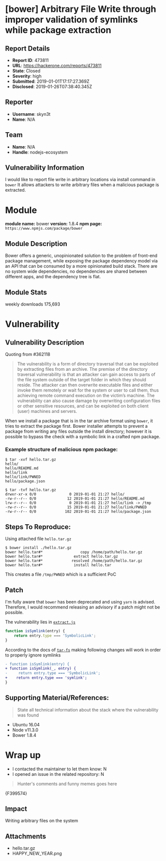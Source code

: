 # [bower] Arbitrary File Write through improper validation of symlinks while package extraction

## Report Details
- **Report ID**: 473811
- **URL**: https://hackerone.com/reports/473811
- **State**: Closed
- **Severity**: high
- **Submitted**: 2019-01-01T17:17:27.369Z
- **Disclosed**: 2019-01-26T07:38:40.345Z

## Reporter
- **Username**: skyn3t
- **Name**: N/A

## Team
- **Name**: N/A
- **Handle**: nodejs-ecosystem

## Vulnerability Information
I would like to report file write in arbitrary locations via install command in `bower`
It allows attackers to write arbitrary files when a malicious package is extracted.

# Module

**module name:** bower
**version:** 1.8.4
**npm page:** `https://www.npmjs.com/package/bower`

## Module Description

Bower offers a generic, unopinionated solution to the problem of front-end package management, while exposing the package dependency model via an API that can be consumed by a more opinionated build stack. There are no system wide dependencies, no dependencies are shared between different apps, and the dependency tree is flat.

## Module Stats

weekly downloads
175,693

# Vulnerability

## Vulnerability Description

Quoting from #362118

>The vulnerability is a form of directory traversal that can be exploited by extracting files from an archive. The premise of the directory traversal vulnerability is that an attacker can gain access to parts of the file system outside of the target folder in which they should reside. The attacker can then overwrite executable files and either invoke them remotely or wait for the system or user to call them, thus achieving remote command execution on the victim’s machine. The vulnerability can also cause damage by overwriting configuration files or other sensitive resources, and can be exploited on both client (user) machines and servers.

When we install a package that is in the tar archive format using `bower`, it tries to extract the package first. Bower installer attempts to prevent a package from writing any files outside the install directory; however it is possible to bypass the check with a symbolic link in a crafted npm package.

### Example structure of malicious npm package:

```
$ tar -xvf hello.tar.gz
hello/
hello/README.md
hello/link
hello/link/PWNED
hello/package.json

$ tar -tvf hello.tar.gz
drwxr-xr-x 0/0               0 2019-01-01 21:27 hello/
-rw-r--r-- 0/0              12 2019-01-01 21:27 hello/README.md
lrw-r--r-- 0/0               0 2019-01-01 21:27 hello/link -> /tmp
-rw-r--r-- 0/0              15 2019-01-01 21:27 hello/link/PWNED
-rw-r--r-- 0/0             102 2019-01-01 21:27 hello/package.json
```


## Steps To Reproduce:

Using attached file `hello.tar.gz`

```
$ bower install ./hello.tar.gz
bower hello.tar#*                 copy /home/path/hello.tar.gz
bower hello.tar#*              extract hello.tar.gz
bower hello.tar#*             resolved /home/path/hello.tar.gz
bower hello.tar#*              install hello.tar
```

This creates a file `/tmp/PWNED` which is a sufficient PoC

## Patch

I'm fully aware that `bower` has been deprecated and using `yarn` is advised. Therefore, I would recommend releasing an advisory if a patch might not be possible.

The vulnerability lies in [`extract.js`](https://github.com/bower/bower/blob/e8b94ecbd07376996eb0bea6cb30c20deb7e89b6/lib/util/extract.js#L133)

```JavaScript
function isSymlink(entry) {
    return entry.type === 'SymbolicLink';
}
```

According to the docs of [`tar-fs`](https://www.npmjs.com/package/tar-fs) making following changes will work in order to properly ignore symlinks

```diff
- function isSymlink(entry) {
+ function isSymlink(_, entry) {
-     return entry.type === 'SymbolicLink';
+    return entry.type === 'symlink';
}
```

## Supporting Material/References:

> State all technical information about the stack where the vulnerability was found

- Ubuntu 16.04
- Node v11.3.0
- Bower 1.8.4

# Wrap up


- I contacted the maintainer to let them know: N
- I opened an issue in the related repository: N

> Hunter's comments and funny memes goes here


{F399574}

## Impact

Writing arbitrary files on the system

## Attachments
- hello.tar.gz
- HAPPY_NEW_YEAR.png
